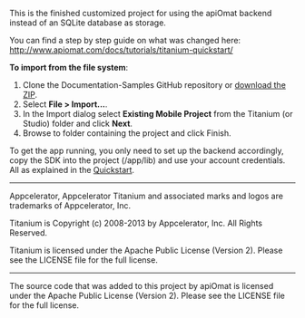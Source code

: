 This is the finished customized project for using the apiOmat backend instead of an SQLite database as storage.

You can find a step by step guide on what was changed here: http://www.apiomat.com/docs/tutorials/titanium-quickstart/

**To import from the file system**:

1. Clone the Documentation-Samples GitHub repository or [download the ZIP](https://github.com/apiOmat/Documentation-Examples/archive/master.zip).
2. Select **File > Import...**.
3. In the Import dialog select **Existing Mobile Project** from the Titanium (or Studio) folder and click **Next**.
4. Browse to folder containing the project and click Finish.

To get the app running, you only need to set up the backend accordingly, copy the SDK into the project (/app/lib) and use your account credentials. All as explained in the [Quickstart](http://www.apiomat.com/docs/tutorials/titanium-quickstart/).

----------------------------------

Appcelerator, Appcelerator Titanium and associated marks and logos are trademarks of Appcelerator, Inc. 

Titanium is Copyright (c) 2008-2013 by Appcelerator, Inc. All Rights Reserved.

Titanium is licensed under the Apache Public License (Version 2). Please see the LICENSE file for the full license.

----------------------------------

The source code that was added to this project by apiOmat is licensed under the Apache Public License (Version 2). Please
see the LICENSE file for the full license.
